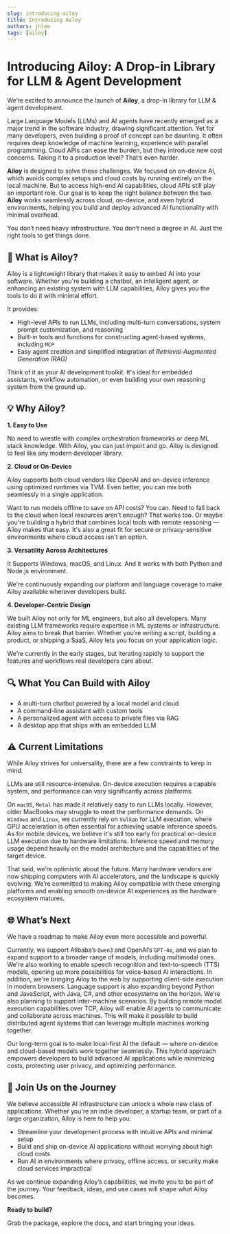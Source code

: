 ```yaml
---
slug: introducing-ailoy
title: Introducing Ailoy
authors: jhlee
tags: [ailoy]
---
```


# Introducing Ailoy: A Drop-in Library for LLM & Agent Development

We’re excited to announce the launch of **Ailoy**, a drop-in library for LLM & agent development.

Large Language Models (LLMs) and AI agents have recently emerged as a major trend in the software industry, drawing significant attention.
Yet for many developers, even building a proof of concept can be daunting.
It often requires deep knowledge of machine learning, experience with parallel programming.
Cloud APIs can ease the burden, but they introduce new cost concerns.
Taking it to a production level? That’s even harder.

<!-- truncate -->

**Ailoy** is designed to solve these challenges.
We focused on on-device AI, which avoids complex setups and cloud costs by running entirely on the local machine.
But to access high-end AI capabilities, cloud APIs still play an important role.
Our goal is to keep the right balance between the two.
**Ailoy** works seamlessly across cloud, on-device, and even hybrid environments, helping you build and deploy advanced AI functionality with minimal overhead.

You don’t need heavy infrastructure. You don’t need a degree in AI. Just the right tools to get things done.

## 🚀 What is Ailoy?

Ailoy is a lightweight library that makes it easy to embed AI into your software.
Whether you're building a chatbot, an intelligent agent, or enhancing an existing system with LLM capabilities, Ailoy gives you the tools to do it with minimal effort.

It provides:

- High-level APIs to run LLMs, including multi-turn conversations, system prompt customization, and reasoning
- Built-in tools and functions for constructing agent-based systems, including `MCP`
- Easy agent creation and simplified integration of *Retrieval-Augmented Generation (RAG)*

Think of it as your AI development toolkit.
It's ideal for embedded assistants, workflow automation, or even building your own reasoning system from the ground up.

## 💡 Why Ailoy?

**1. Easy to Use**

No need to wrestle with complex orchestration frameworks or deep ML stack knowledge. With Ailoy, you can just import and go.
Ailoy is designed to feel like any modern developer library.

**2. Cloud or On-Device**

Ailoy supports both cloud vendors like OpenAI and on-device inference using optimized runtimes via TVM.
Even better, you can mix both seamlessly in a single application.

Want to run models offline to save on API costs? You can.
Need to fall back to the cloud when local resources aren't enough? That works too.
Or maybe you're building a hybrid that combines local tools with remote reasoning — Ailoy makes that easy.
It's also a great fit for secure or privacy-sensitive environments where cloud access isn't an option.

**3. Versatility Across Architectures**

It Supports Windows, macOS, and Linux.
And it works with both Python and Node.js environment.

We're continuously expanding our platform and language coverage to make Ailoy available wherever developers build.

**4. Developer-Centric Design**

We built Ailoy not only for ML engineers, but also all developers.
Many existing LLM frameworks require expertise in ML systems or infrastructure.
Ailoy aims to break that barrier.
Whether you’re writing a script, building a product, or shipping a SaaS, Ailoy lets you focus on your application logic.

We’re currently in the early stages, but iterating rapidly to support the features and workflows real developers care about.

## 🔍 What You Can Build with Ailoy

- A multi-turn chatbot powered by a local model and cloud
- A command-line assistant with custom tools
- A personalized agent with access to private files via RAG
- A desktop app that ships with an embedded LLM

## ⚠️ Current Limitations

While Ailoy strives for universality, there are a few constraints to keep in mind.

LLMs are still resource-intensive.
On-device execution requires a capable system, and performance can vary significantly across platforms.

On `macOS`, `Metal` has made it relatively easy to run LLMs locally.
However, older MacBooks may struggle to meet the performance demands.
On `Windows` and `Linux`, we currently rely on `Vulkan` for LLM execution, where GPU acceleration is often essential for achieving usable inference speeds.
As for mobile devices, we believe it's still too early for practical on-device LLM execution due to hardware limitations.
Inference speed and memory usage depend heavily on the model architecture and the capabilities of the target device.

That said, we’re optimistic about the future.
Many hardware vendors are now shipping computers with AI accelerators, and the landscape is quickly evolving.
We’re committed to making Ailoy compatible with these emerging platforms and enabling smooth on-device AI experiences as the hardware ecosystem matures.

## 🌐 What’s Next

We have a roadmap to make Ailoy even more accessible and powerful.

Currently, we support Alibaba’s `Qwen3` and OpenAI’s `GPT-4o`, and we plan to expand support to a broader range of models, including multimodal ones. 
We're also working to enable speech recognition and text-to-speech (TTS) models, opening up more possibilities for voice-based AI interactions.
In addition, we're bringing Ailoy to the web by supporting client-side execution in modern browsers.
Language support is also expanding beyond Python and JavaScript, with Java, C#, and other ecosystems on the horizon.
We’re also planning to support inter-machine scenarios.
By building remote model execution capabilities over TCP, Ailoy will enable AI agents to communicate and collaborate across machines.
This will make it possible to build distributed agent systems that can leverage multiple machines working together.

Our long-term goal is to make local-first AI the default — where on-device and cloud-based models work together seamlessly.
This hybrid approach empowers developers to build advanced AI applications while minimizing costs, protecting user privacy, and optimizing performance.

## 🤝 Join Us on the Journey

We believe accessible AI infrastructure can unlock a whole new class of applications.
Whether you're an indie developer, a startup team, or part of a large organization, Ailoy is here to help you:

- Streamline your development process with intuitive APIs and minimal setup
- Build and ship on-device AI applications without worrying about high cloud costs
- Run AI in environments where privacy, offline access, or security make cloud services impractical

As we continue expanding Ailoy’s capabilities, we invite you to be part of the journey.
Your feedback, ideas, and use cases will shape what Ailoy becomes.

**Ready to build?**

Grab the package, explore the docs, and start bringing your ideas.
